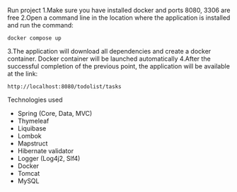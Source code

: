 
Run project
1.Make sure you have installed docker and ports 8080, 3306 are free
2.Open a command line in the location where the application is installed and run the command:
```
docker compose up
```
3.The application will download all dependencies and create a docker container. Docker container will be launched automatically
4.After the successful completion of the previous point, the application will be available at the link:
```
http://localhost:8080/todolist/tasks
```


Technologies used
- Spring (Core, Data, MVC)
- Thymeleaf
- Liquibase
- Lombok
- Mapstruct
- Hibernate validator
- Logger (Log4j2, Slf4)
- Docker
- Tomcat
- MySQL

